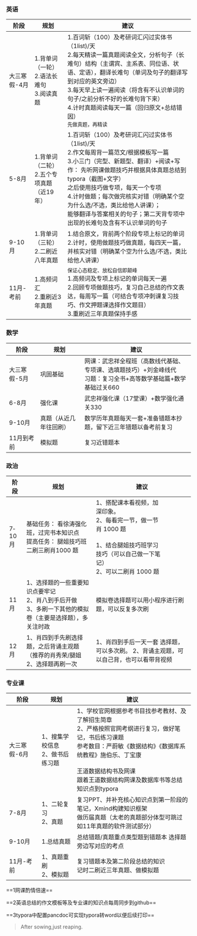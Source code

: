  

### 英语

 

| 阶段         | 规划                                              | 建议                                                         |
| ------------ | ------------------------------------------------- | ------------------------------------------------------------ |
| 大三寒假-4月 | 1.背单词（一轮）<br />2.语法长难句<br/>3.阅读真题 | 1.百词斩（100）及考研词汇闪过实体书（1list)/天<br />2.每天精读一篇真题阅读全文，分析句子（长难句）结构（主谓宾、主系表、同位语、状语、定语），翻译长难句（单词及句子的翻译写到对应的英文旁边）<br />3.每天早上读一遍阅读（将含有不认识单词的句子/之前分析不好的长难句背下来）<br />4.计时真题阅读每天一篇（回归原文+总结错因）<br />`先做真题，再精读` |
| 5-8月        | 1.背单词（二轮）<br />2.五个专项真题（近19年）    | 1.百词斩（100）及考研词汇闪过实体书（1list)/天<br />2.作文每周背一篇范文/根据模板写一篇<br />3.小三门（完型、新题型、翻译）+阅读+写作：  先听网课做题技巧并根据具体真题总结到typora（截图+文字）<br />之后使用技巧做专项，每天一个专项<br />4.计时做题；每次做完核实对错（明确某个空为什么选/不选，类比给他人讲课）；<br />能够翻译与答案相关的句子；第二天背专项中出现的长难句及含有不认识单词的句子 |
| 9-10月       | 1.背单词（三轮）<br />2.二刷近八年真题            | 1.结合原文，背前两个阶段专项上标记的单词<br />2.计时，使用做题技巧做真题，每四天一篇，并核实对错（明确某个空为什么选/不选，类比给他人讲课） |
| 11月-考前    | 1.高频词汇<br />2.重刷近3年真题                   | `保证心态稳定、放松自信即颠峰`<br />1.高频词及专项上标记的单词每天一遍<br />2.回顾专项做题技巧，复习自己总结的作文表达，每周写一篇（可结合专项冲刺课复习技巧、作文押题课选择作文题目）<br />3.重刷近三年真题保持手感 |



### 数学

| 阶段         | 规划                   | 建议                                                         |
| ------------ | ---------------------- | ------------------------------------------------------------ |
| 大三寒假-5月 | 巩固基础               | 网课：武忠祥全程班（高数线代基础、专项课、选填题技巧）+刘金峰线代<br />习题：复习全书+高等数学基础篇+数学基础过关660 |
| 6-8月        | 强化课                 | 武忠祥强化课（17堂课）+数学强化通关330                       |
| 9-10月       | 真题（从近几年往回刷） | 数学历年真题每天一套+准备错题本抄题，留下近三年错题以备考前复习 |
| 11月到考前   | 模拟题                 | 复习近错题本                                                 |



### 政治



| 阶段   | 规划                                                         | 建议                                                         |
| ------ | ------------------------------------------------------------ | ------------------------------------------------------------ |
| 7‐10月 | 基础任务： 看徐涛强化班，过完书本知识点 <br />提高任务： 腿姐技巧班  <br />二刷三刷肖1000 题 | 1、搭配课本看视频，加<br/>深印象。<br/>2、每看完一节，做一节<br/>肖 1000 题<br/><br/>1、结合腿姐技巧班学习<br/>技巧（可以自己做一下笔<br/>记）<br/>2、可以二刷肖 1000 题 |
| 11 月  | 1、选择题的一些重要知识点要牢记<br/>2、肖八到手后开做<br/>3、多刷一下其他的模拟卷（主要是选择题），多关注时政 | 模拟卷选择题可以用小程序进行刷题，可以反复多次刷             |
| 12 月  | 1、肖四到手先刷选择题，之后背诵主观题（推荐的肖秀荣/腿姐<br/>2、选择题再刷一次 | 1、肖四到手后一天一套 选择题，可以多次刷。  2、背诵主观题，可以自己背，也可以看带背视频 |



### 专业课

 

| 阶段         | 规划                                | 建议                                                         |
| ------------ | ----------------------------------- | ------------------------------------------------------------ |
| 大三寒假-6月 | 1、搜集学校信息<br/>2、做书后练习题 | 1、学校官网根据参考书目找参考教材、及了解招生简章<br/>2、严格按照官网考纲进行复习，做好笔记，书后练习课题<br />参考数目：严蔚敏《数据结构》《数据库系统教程》施伯乐、丁宝康 <br /><br />王道数据结构书及网课<br />跟着王道数据结构网课及数据库书等总结知识点到typora |
| 7-8月        | 1、二轮复习<br />2、真题            | 复习PPT、并补充核心知识点到第一阶段的笔记，Xmind构建知识框架<br />做历届真题（太老的真题部分体型可跳过如11年真题的软件测试部分） |
| 9-10月       | 1.总结真题                          | 总结错题/真题重点类型题到错题本  选择题旁边写对应的考点      |
| 11月-考前    | 1、真题重刷<br/>2、模拟题           | 复习错题本及第二阶段总结的知识<br />记时二刷近三年真题、做模拟题 |





 ==1网课酌情倍速==

==2英语总结的作文模板等及专业课的知识点每周同步到github==

==3typora中配置pancdoc可实现typora转word以便后续打印==

 

 >
 >
 >After sowing,just reaping.

 

 

 

 

 

 

 

 

 

 

 

 

 

 

 

 

 

 

 



 